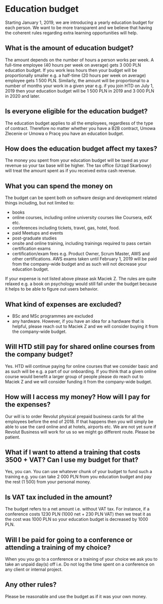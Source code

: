 # Education budget

Starting January 1, 2019, we are introducing a yearly education budget for each person. 
We want to be more transparent and we believe that having the coherent rules regarding extra learning opportunities will help.

## What is the amount of education budget?
The amount depends on the number of hours a person works per week. A full-time employee (40 hours per week on average) gets 3 000 PLN education budget. If you work less hours then your budget will be proportionally smaller e.g. a half-time (20 hours per week on average) employee gets 1 500 PLN. Similarly, the amount will be proportional to a number of months your work in a given year e.g. if you join HTD on July 1, 2019 then your education budget will be 1 500 PLN in 2019 and 3 000 PLN in 2020 and later.

## Is everyone eligible for the education budget?
The education budget applies to all the employees, regardless of the type of contract. Therefore no matter whether you have a B2B contract, Umowa Zlecenie or Umowa o Pracę you have an education budget.

## How does the education budget affect my taxes?
The money you spent from your education budget will be taxed as your revenue so your tax base will be higher. The tax office (Urząd Skarbowy) will treat the amount spent as if you received extra cash revenue.

## What you can spend the money on
The budget can be spent both on software design and development related things including, but not limited to:
- books
- online courses, including online university courses like Coursera, edX etc.
- conferences including tickets, travel, gas, hotel, food.
- paid Meetups and events
- post-graduate studies
- onsite and online training, including trainings required to pass certain certification exams
- certification/exam fees e.g. Product Owner, Scrum Master, AWS and other certifications. AWS exams taken until February 1, 2019 will be paid from the company-wide budget and as such will not decrease your education budget.

If your expense is not listed above please ask Maciek Z. The rules are quite relaxed e.g. a book on psychology would still fall under the budget because it helps to be able to figure out users behavior.

## What kind of expenses are excluded?
- BSc and MSc programmes are excluded
- any hardware. However, if you have an idea for a hardware that is helpful, please reach out to Maciek Z and we will consider buying it from the company-wide budget.

## Will HTD still pay for shared online courses from the company budget?
Yes. HTD will continue paying for online courses that we consider basic and as such will be e.g. a part of our onboarding. 
If you think that a given online course would benefit a larger group of people please do reach out to Maciek Z and we will consider funding it from the company-wide budget.

## How will I access my money? How will I pay for the expenses?
Our will is to order Revolut physical prepaid business cards for all the employees before the end of 2018. If that happens then you will simply be able to use the card online and at hotels, airports etc.
We are not yet sure if Revolut Business will work for us so we might go different route. Please be patient.

## What if I want to attend a training that costs 3500 + VAT? Can I use my budget for that?
Yes, you can. You can use whatever chunk of your budget to fund such a training e.g. you can take 2 000 PLN from you education budget and pay the rest (1 500) from your personal money.

## Is VAT tax included in the amount?
The budget refers to a net amount i.e. without VAT tax. For instance, if a conference costs 1230 PLN (1000 net + 230 PLN VAT) then we treat it as the cost was 1000 PLN so your education budget is decreased by 1000 PLN. 

## Will I be paid for going to a conference or attending a training of my choice?
When you you go to a conference or a training of your choice we ask you to take an unpaid day(s) off i.e. Do not log the time spent on a conference on any client or internal project.

## Any other rules?
Please be reasonable and use the budget as if it was your own money.
